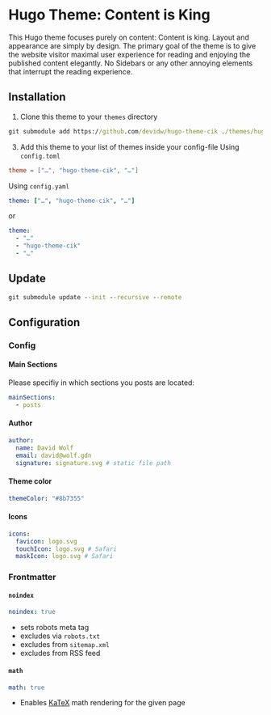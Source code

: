 # Hugo Theme: Content is King
This Hugo theme focuses purely on content: Content is king. Layout and appearance are simply by design. The primary goal of the theme is to give the website visitor maximal user experience for reading and enjoying the published content elegantly. No Sidebars or any other annoying elements that interrupt the reading experience.

## Installation
1. Clone this theme to your `themes` directory
```cmd
git submodule add https://github.com/devidw/hugo-theme-cik ./themes/hugo-theme-cik
```
3. Add this theme to your list of themes inside your config-file
Using `config.toml`
```toml
theme = ["…", "hugo-theme-cik", "…"]
```
Using `config.yaml`
```yaml
theme: ["…", "hugo-theme-cik", "…"]
```
or
```yaml
theme: 
  - "…"
  - "hugo-theme-cik"
  - "…"
```


## Update
```cmd
git submodule update --init --recursive --remote
```


## Configuration

### Config

#### Main Sections
Please specifiy in which sections you posts are located:
```yaml
mainSections:
  - posts
```
#### Author
```yaml
author: 
  name: David Wolf
  email: david@wolf.gdn
  signature: signature.svg # static file path
```

#### Theme color
```yaml
themeColor: "#8b7355"
```

#### Icons
```yaml
icons:
  favicon: logo.svg
  touchIcon: logo.svg # Safari
  maskIcon: logo.svg # Safari
```


### Frontmatter

#### `noindex`
```yaml
noindex: true
```

* sets robots meta tag
* excludes via `robots.txt`
* excludes from `sitemap.xml`
* excludes from RSS feed

#### `math`
```yaml
math: true
```

* Enables [KaTeX](https://katex.org) math rendering for the given page

